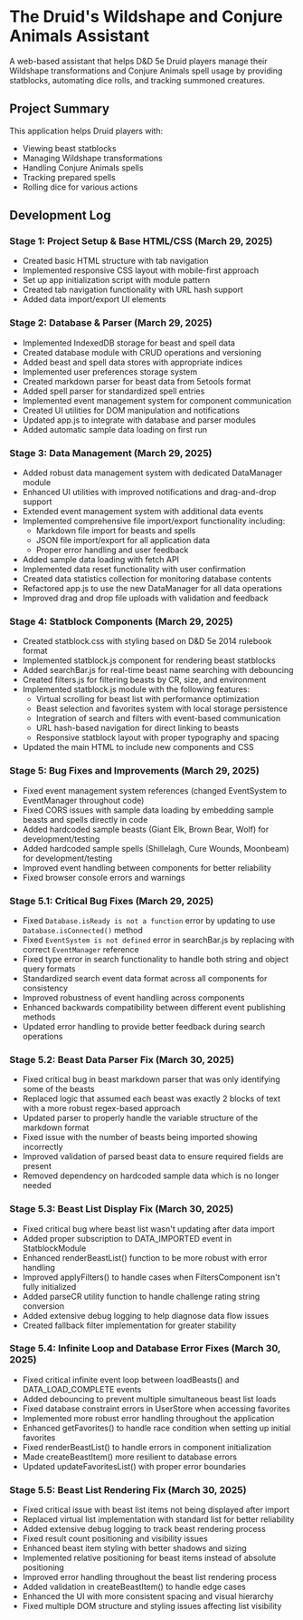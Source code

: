 # The Druid's Wildshape and Conjure Animals Assistant

A web-based assistant that helps D&D 5e Druid players manage their Wildshape transformations and Conjure Animals spell usage by providing statblocks, automating dice rolls, and tracking summoned creatures.

## Project Summary

This application helps Druid players with:
- Viewing beast statblocks
- Managing Wildshape transformations
- Handling Conjure Animals spells
- Tracking prepared spells
- Rolling dice for various actions

## Development Log

### Stage 1: Project Setup & Base HTML/CSS (March 29, 2025)
- Created basic HTML structure with tab navigation
- Implemented responsive CSS layout with mobile-first approach
- Set up app initialization script with module pattern
- Created tab navigation functionality with URL hash support
- Added data import/export UI elements

### Stage 2: Database & Parser (March 29, 2025)
- Implemented IndexedDB storage for beast and spell data
- Created database module with CRUD operations and versioning
- Added beast and spell data stores with appropriate indices
- Implemented user preferences storage system
- Created markdown parser for beast data from 5etools format
- Added spell parser for standardized spell entries
- Implemented event management system for component communication
- Created UI utilities for DOM manipulation and notifications
- Updated app.js to integrate with database and parser modules
- Added automatic sample data loading on first run

### Stage 3: Data Management (March 29, 2025)
- Added robust data management system with dedicated DataManager module
- Enhanced UI utilities with improved notifications and drag-and-drop support
- Extended event management system with additional data events
- Implemented comprehensive file import/export functionality including:
  - Markdown file import for beasts and spells
  - JSON file import/export for all application data
  - Proper error handling and user feedback
- Added sample data loading with fetch API
- Implemented data reset functionality with user confirmation
- Created data statistics collection for monitoring database contents
- Refactored app.js to use the new DataManager for all data operations
- Improved drag and drop file uploads with validation and feedback

### Stage 4: Statblock Components (March 29, 2025)
- Created statblock.css with styling based on D&D 5e 2014 rulebook format
- Implemented statblock.js component for rendering beast statblocks
- Added searchBar.js for real-time beast name searching with debouncing
- Created filters.js for filtering beasts by CR, size, and environment
- Implemented statblock.js module with the following features:
  - Virtual scrolling for beast list with performance optimization
  - Beast selection and favorites system with local storage persistence
  - Integration of search and filters with event-based communication
  - URL hash-based navigation for direct linking to beasts
  - Responsive statblock layout with proper typography and spacing
- Updated the main HTML to include new components and CSS

### Stage 5: Bug Fixes and Improvements (March 29, 2025)
- Fixed event management system references (changed EventSystem to EventManager throughout code)
- Fixed CORS issues with sample data loading by embedding sample beasts and spells directly in code
- Added hardcoded sample beasts (Giant Elk, Brown Bear, Wolf) for development/testing
- Added hardcoded sample spells (Shillelagh, Cure Wounds, Moonbeam) for development/testing
- Improved event handling between components for better reliability
- Fixed browser console errors and warnings

### Stage 5.1: Critical Bug Fixes (March 29, 2025)
- Fixed `Database.isReady is not a function` error by updating to use `Database.isConnected()` method
- Fixed `EventSystem is not defined` error in searchBar.js by replacing with correct `EventManager` reference
- Fixed type error in search functionality to handle both string and object query formats
- Standardized search event data format across all components for consistency
- Improved robustness of event handling across components
- Enhanced backwards compatibility between different event publishing methods
- Updated error handling to provide better feedback during search operations

### Stage 5.2: Beast Data Parser Fix (March 30, 2025)
- Fixed critical bug in beast markdown parser that was only identifying some of the beasts
- Replaced logic that assumed each beast was exactly 2 blocks of text with a more robust regex-based approach
- Updated parser to properly handle the variable structure of the markdown format
- Fixed issue with the number of beasts being imported showing incorrectly
- Improved validation of parsed beast data to ensure required fields are present
- Removed dependency on hardcoded sample data which is no longer needed

### Stage 5.3: Beast List Display Fix (March 30, 2025)
- Fixed critical bug where beast list wasn't updating after data import
- Added proper subscription to DATA_IMPORTED event in StatblockModule
- Enhanced renderBeastList() function to be more robust with error handling
- Improved applyFilters() to handle cases when FiltersComponent isn't fully initialized
- Added parseCR utility function to handle challenge rating string conversion
- Added extensive debug logging to help diagnose data flow issues
- Created fallback filter implementation for greater stability

### Stage 5.4: Infinite Loop and Database Error Fixes (March 30, 2025)
- Fixed critical infinite event loop between loadBeasts() and DATA_LOAD_COMPLETE events
- Added debouncing to prevent multiple simultaneous beast list loads
- Fixed database constraint errors in UserStore when accessing favorites
- Implemented more robust error handling throughout the application
- Enhanced getFavorites() to handle race condition when setting up initial favorites
- Fixed renderBeastList() to handle errors in component initialization
- Made createBeastItem() more resilient to database errors
- Updated updateFavoritesList() with proper error boundaries

### Stage 5.5: Beast List Rendering Fix (March 30, 2025)
- Fixed critical issue with beast list items not being displayed after import
- Replaced virtual list implementation with standard list for better reliability
- Added extensive debug logging to track beast rendering process
- Fixed result count positioning and visibility issues
- Enhanced beast item styling with better shadows and sizing
- Implemented relative positioning for beast items instead of absolute positioning
- Improved error handling throughout the beast list rendering process
- Added validation in createBeastItem() to handle edge cases
- Enhanced the UI with more consistent spacing and visual hierarchy
- Fixed multiple DOM structure and styling issues affecting list visibility
